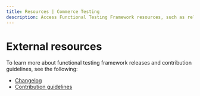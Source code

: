 ```yaml
---
title: Resources | Commerce Testing
description: Access Functional Testing Framework resources, such as release notes and contrbutor guidelines.
---
```


# External resources

To learn more about functional testing framework releases and contribution guidelines, see the following:

- [Changelog](https://github.com/magento/magento2-functional-testing-framework/blob/master/CHANGELOG.md)
- [Contribution guidelines](https://github.com/magento/magento2-functional-testing-framework/blob/master/.github/CONTRIBUTING.md)
